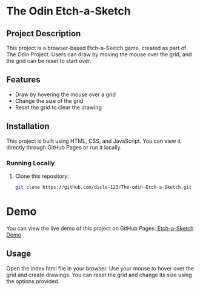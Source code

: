 # The Odin Etch-a-Sketch

## Project Description

This project is a browser-based Etch-a-Sketch game, created as part of The Odin Project. Users can draw by moving the mouse over the grid, and the grid can be reset to start over.

## Features

- Draw by hovering the mouse over a grid
- Change the size of the grid
- Reset the grid to clear the drawing

## Installation

This project is built using HTML, CSS, and JavaScript. You can view it directly through GitHub Pages or run it locally.

### Running Locally

1. Clone this repository:
   ```bash
   git clone https://github.com/dicle-123/The-odin-Etch-a-Sketch.git

# Demo
You can view the live demo of this project on GitHub Pages:[ Etch-a-Sketch Demo](https://dicle-123.github.io/The-odin-Etch-a-Sketch/)

## Usage
Open the index.html file in your browser.
Use your mouse to hover over the grid and create drawings.
You can reset the grid and change its size using the options provided.
